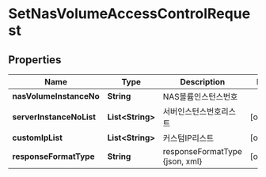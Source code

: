 
# SetNasVolumeAccessControlRequest

## Properties
Name | Type | Description | Notes
------------ | ------------- | ------------- | -------------
**nasVolumeInstanceNo** | **String** | NAS볼륨인스턴스번호 | 
**serverInstanceNoList** | **List&lt;String&gt;** | 서버인스턴스번호리스트 |  [optional]
**customIpList** | **List&lt;String&gt;** | 커스텀IP리스트 |  [optional]
**responseFormatType** | **String** | responseFormatType {json, xml} |  [optional]



